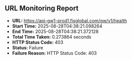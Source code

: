 ## URL Monitoring Report

- **URL:** https://api-gw1-prod1.fisglobal.com/gw/v1/health
- **Start Time:** 2025-08-28T04:38:21.098264
- **End Time:** 2025-08-28T04:38:21.372128
- **Total Time Taken:** 0.273864 seconds
- **HTTP Status Code:** 403
- **Status:** Failure
- **Failure Reason:** HTTP Status Code: 403

